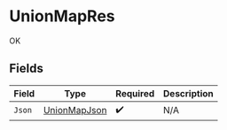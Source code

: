 # UnionMapRes

OK


## Fields

| Field                                                   | Type                                                    | Required                                                | Description                                             |
| ------------------------------------------------------- | ------------------------------------------------------- | ------------------------------------------------------- | ------------------------------------------------------- |
| `Json`                                                  | [UnionMapJson](../../Models/Operations/UnionMapJson.md) | :heavy_check_mark:                                      | N/A                                                     |